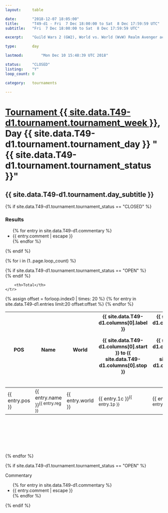 ```yaml
---
layout: 	table

date: 		"2018-12-07 18:05:00"
title: 		"T49-d1 - Fri  7 Dec 18:00:00 to Sat  8 Dec 17:59:59 UTC"
subtitle: 	"Fri  7 Dec 18:00:00 to Sat  8 Dec 17:59:59 UTC"

excerpt:    "Guild Wars 2 (GW2), World vs. World (WvW) Realm Avenger achivement Tournament. \"Every Kill Counts\""

type:       day

lastmod: 		"Mon Dec 10 15:48:39 UTC 2018"

status:     "CLOSED"
listing:    "Y"
loop_count: 0

category: 	tournaments

---
```

<div class="table_header">
    <h1><a href="{{ site.data.T49-d1.tournament.week_url }}">Tournament {{ site.data.T49-d1.tournament.tournament_week }}</a>, Day {{ site.data.T49-d1.tournament.tournament_day }} "{{ site.data.T49-d1.tournament.tournament_status }}"</h1>
    <h2>{{ site.data.T49-d1.tournament.day_subtitle }}</h2> 
</div>

{% if site.data.T49-d1.tournament.tournament_status == "CLOSED" %} 
<div class="commentary">
  <h3>Results</h3>
  <ul>
    {% for entry in site.data.T49-d1.commentary %}
    <li class="commentary_list">{{ entry.comment | escape }}</li>
    {% endfor %}
  </ul>
</div>
{% endif %}


{% for i in (1..page.loop_count) %}

{% if site.data.T49-d1.tournament.tournament_status == "OPEN" %} 
<br>
{% endif %}

<table class="day_table">
  <colgroup>
    <col style="width:18px">
    <col style="width:55px">
    <col style="width:55px">
    <col style="width:12px">
    <col style="width:12px">
    <col style="width:12px">
    <col style="width:12px">
    <col style="width:12px">
    <col style="width:12px">
    <col style="width:12px">
    <col style="width:12px">
    <col style="width:12px">
    <col style="width:12px">
    <col style="width:12px">
    <col style="width:12px">
    <col style="width:12px">
    <col style="width:12px">
    <col style="width:12px">
    <col style="width:12px">
    <col style="width:12px">
    <col style="width:12px">
    <col style="width:12px">
    <col style="width:12px">
    <col style="width:12px">
    <col style="width:12px">
    <col style="width:12px">
    <col style="width:12px">
    <col style="width:18px">
  </colgroup>  
  <thead>
    <tr>
        <th>POS</th>
        <th class="AlignLeft">Name</th>
        <th class="AlignLeft">World</th>

<th><div class="label">{{ site.data.T49-d1.columns[0].label }}<p class="onhover">{{ site.data.T49-d1.columns[0].start }} to {{ site.data.T49-d1.columns[0].stop }}</p></div>​</th>
<th><div class="label">{{ site.data.T49-d1.columns[1].label }}<p class="onhover">{{ site.data.T49-d1.columns[1].start }} to {{ site.data.T49-d1.columns[1].stop }}</p></div>​</th>
<th><div class="label">{{ site.data.T49-d1.columns[2].label }}<p class="onhover">{{ site.data.T49-d1.columns[2].start }} to {{ site.data.T49-d1.columns[2].stop }}</p></div>​</th>
<th><div class="label">{{ site.data.T49-d1.columns[3].label }}<p class="onhover">{{ site.data.T49-d1.columns[3].start }} to {{ site.data.T49-d1.columns[3].stop }}</p></div>​</th>
<th><div class="label">{{ site.data.T49-d1.columns[4].label }}<p class="onhover">{{ site.data.T49-d1.columns[4].start }} to {{ site.data.T49-d1.columns[4].stop }}</p></div>​</th>
<th><div class="label">{{ site.data.T49-d1.columns[5].label }}<p class="onhover">{{ site.data.T49-d1.columns[5].start }} to {{ site.data.T49-d1.columns[5].stop }}</p></div>​</th>
<th><div class="label">{{ site.data.T49-d1.columns[6].label }}<p class="onhover">{{ site.data.T49-d1.columns[6].start }} to {{ site.data.T49-d1.columns[6].stop }}</p></div>​</th>
<th><div class="label">{{ site.data.T49-d1.columns[7].label }}<p class="onhover">{{ site.data.T49-d1.columns[7].start }} to {{ site.data.T49-d1.columns[7].stop }}</p></div>​</th>
<th><div class="label">{{ site.data.T49-d1.columns[8].label }}<p class="onhover">{{ site.data.T49-d1.columns[8].start }} to {{ site.data.T49-d1.columns[8].stop }}</p></div>​</th>
<th><div class="label">{{ site.data.T49-d1.columns[9].label }}<p class="onhover">{{ site.data.T49-d1.columns[9].start }} to {{ site.data.T49-d1.columns[9].stop }}</p></div>​</th>
<th><div class="label">{{ site.data.T49-d1.columns[10].label }}<p class="onhover">{{ site.data.T49-d1.columns[10].start }} to {{ site.data.T49-d1.columns[10].stop }}</p></div>​</th>

<th><div class="label">{{ site.data.T49-d1.columns[11].label }}<p class="onhover">{{ site.data.T49-d1.columns[11].start }} to {{ site.data.T49-d1.columns[11].stop }}</p></div>​</th>
<th><div class="label">{{ site.data.T49-d1.columns[12].label }}<p class="onhover">{{ site.data.T49-d1.columns[12].start }} to {{ site.data.T49-d1.columns[12].stop }}</p></div>​</th>
<th><div class="label">{{ site.data.T49-d1.columns[13].label }}<p class="onhover">{{ site.data.T49-d1.columns[13].start }} to {{ site.data.T49-d1.columns[13].stop }}</p></div>​</th>
<th><div class="label">{{ site.data.T49-d1.columns[14].label }}<p class="onhover">{{ site.data.T49-d1.columns[14].start }} to {{ site.data.T49-d1.columns[14].stop }}</p></div>​</th>
<th><div class="label">{{ site.data.T49-d1.columns[15].label }}<p class="onhover">{{ site.data.T49-d1.columns[15].start }} to {{ site.data.T49-d1.columns[15].stop }}</p></div>​</th>
<th><div class="label">{{ site.data.T49-d1.columns[16].label }}<p class="onhover">{{ site.data.T49-d1.columns[16].start }} to {{ site.data.T49-d1.columns[16].stop }}</p></div>​</th>
<th><div class="label">{{ site.data.T49-d1.columns[17].label }}<p class="onhover">{{ site.data.T49-d1.columns[17].start }} to {{ site.data.T49-d1.columns[17].stop }}</p></div>​</th>
<th><div class="label">{{ site.data.T49-d1.columns[18].label }}<p class="onhover">{{ site.data.T49-d1.columns[18].start }} to {{ site.data.T49-d1.columns[18].stop }}</p></div>​</th>
<th><div class="label">{{ site.data.T49-d1.columns[19].label }}<p class="onhover">{{ site.data.T49-d1.columns[19].start }} to {{ site.data.T49-d1.columns[19].stop }}</p></div>​</th>
<th><div class="label">{{ site.data.T49-d1.columns[20].label }}<p class="onhover">{{ site.data.T49-d1.columns[20].start }} to {{ site.data.T49-d1.columns[20].stop }}</p></div>​</th>

<th><div class="label">{{ site.data.T49-d1.columns[21].label }}<p class="onhover">{{ site.data.T49-d1.columns[21].start }} to {{ site.data.T49-d1.columns[21].stop }}</p></div>​</th>
<th><div class="label">{{ site.data.T49-d1.columns[22].label }}<p class="onhover">{{ site.data.T49-d1.columns[22].start }} to {{ site.data.T49-d1.columns[22].stop }}</p></div>​</th>
<th><div class="label">{{ site.data.T49-d1.columns[23].label }}<p class="onhover">{{ site.data.T49-d1.columns[23].start }} to {{ site.data.T49-d1.columns[23].stop }}</p></div>​</th>

        <th>Total</th>
    </tr>
  </thead>
  {% assign offset = forloop.index0 | times: 20 %}
<tbody>
{% for entry in site.data.T49-d1.entries limit:20 offset:offset %}
  <tr>
    <td class="pl{{ entry.pos }}">{{ entry.pos }}</td>
    <td class="AlignLeft">{{ entry.name }}<sup>{{ entry.reg }}</sup></td>
    <td class="AlignLeft">{{ entry.world }}</td>
    <td class="pl{{ entry.1p }}">{{ entry.1c }}<sup>{{ entry.1p }}</sup></td>
    <td class="pl{{ entry.2p }}">{{ entry.2c }}<sup>{{ entry.2p }}</sup></td>
    <td class="pl{{ entry.3p }}">{{ entry.3c }}<sup>{{ entry.3p }}</sup></td>
    <td class="pl{{ entry.4p }}">{{ entry.4c }}<sup>{{ entry.4p }}</sup></td>
    <td class="pl{{ entry.5p }}">{{ entry.5c }}<sup>{{ entry.5p }}</sup></td>
    <td class="pl{{ entry.6p }}">{{ entry.6c }}<sup>{{ entry.6p }}</sup></td>
    <td class="pl{{ entry.7p }}">{{ entry.7c }}<sup>{{ entry.7p }}</sup></td>
    <td class="pl{{ entry.8p }}">{{ entry.8c }}<sup>{{ entry.8p }}</sup></td>
    <td class="pl{{ entry.9p }}">{{ entry.9c }}<sup>{{ entry.9p }}</sup></td>
    <td class="pl{{ entry.10p }}">{{ entry.10c }}<sup>{{ entry.10p }}</sup></td>
    <td class="pl{{ entry.11p }}">{{ entry.11c }}<sup>{{ entry.11p }}</sup></td>
    <td class="pl{{ entry.12p }}">{{ entry.12c }}<sup>{{ entry.12p }}</sup></td>
    <td class="pl{{ entry.13p }}">{{ entry.13c }}<sup>{{ entry.13p }}</sup></td>
    <td class="pl{{ entry.14p }}">{{ entry.14c }}<sup>{{ entry.14p }}</sup></td>
    <td class="pl{{ entry.15p }}">{{ entry.15c }}<sup>{{ entry.15p }}</sup></td>
    <td class="pl{{ entry.16p }}">{{ entry.16c }}<sup>{{ entry.16p }}</sup></td>
    <td class="pl{{ entry.17p }}">{{ entry.17c }}<sup>{{ entry.17p }}</sup></td>
    <td class="pl{{ entry.18p }}">{{ entry.18c }}<sup>{{ entry.18p }}</sup></td>
    <td class="pl{{ entry.19p }}">{{ entry.19c }}<sup>{{ entry.19p }}</sup></td>
    <td class="pl{{ entry.20p }}">{{ entry.20c }}<sup>{{ entry.20p }}</sup></td>
    <td class="pl{{ entry.21p }}">{{ entry.21c }}<sup>{{ entry.21p }}</sup></td>
    <td class="pl{{ entry.22p }}">{{ entry.22c }}<sup>{{ entry.22p }}</sup></td>
    <td class="pl{{ entry.23p }}">{{ entry.23c }}<sup>{{ entry.23p }}</sup></td>
    <td class="pl{{ entry.24p }}">{{ entry.24c }}<sup>{{ entry.24p }}</sup></td>
    <td>{{ entry.total }}</td>
  </tr>
{% endfor %}  
</tbody>
</table>
<div class="leaderboard">
  <script async src="//pagead2.googlesyndication.com/pagead/js/adsbygoogle.js"></script>
  <!-- 728x90 -->
  <ins class="adsbygoogle"
       style="display:inline-block;width:728px;height:90px"
       data-ad-client="ca-pub-3274917281288240"
       data-ad-slot="3870538733"></ins>
  <script>
  (adsbygoogle = window.adsbygoogle || []).push({});
  </script>    
</div>
<br />
{% endfor %}

{% if site.data.T49-d1.tournament.tournament_status == "OPEN" %} 
<div class="commentary">
  <span class="commentary_title">Commentary</span>
  <ul>
    {% for entry in site.data.T49-d1.commentary %}
    <li class="commentary_list">{{ entry.comment | escape }}</li>
    {% endfor %}
  </ul>
</div>
{% endif %}


